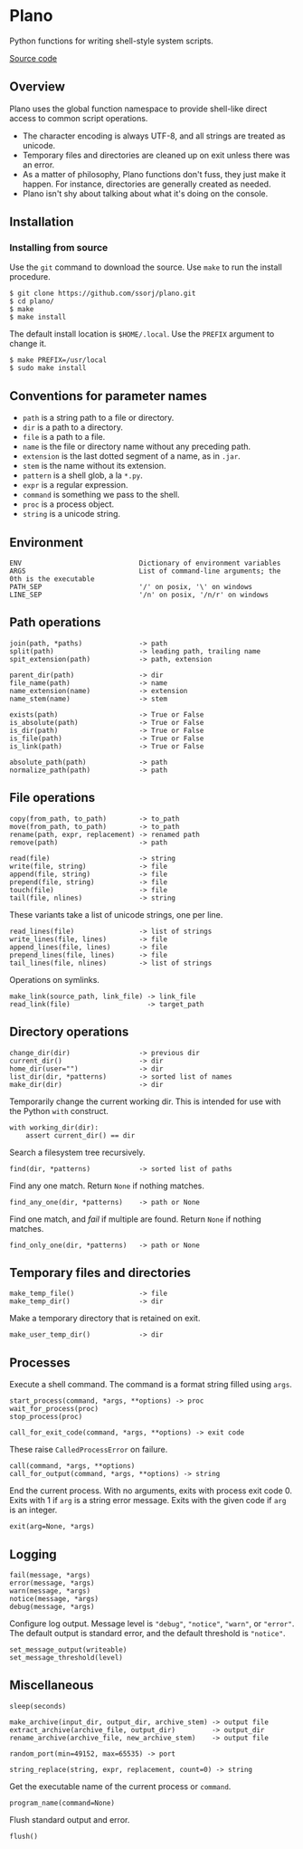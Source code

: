 # Plano

Python functions for writing shell-style system scripts.

[Source code](https://github.com/ssorj/plano)

## Overview

Plano uses the global function namespace to provide shell-like direct
access to common script operations.

 - The character encoding is always UTF-8, and all strings are treated
   as unicode.
 - Temporary files and directories are cleaned up on exit unless there was an error.
 - As a matter of philosophy, Plano functions don't fuss, they just make it happen.  For instance,
   directories are generally created as needed.
 - Plano isn't shy about talking about what it's doing on the console.

## Installation

<!-- ### Using Fedora packages -->

<!-- Use the `dnf` command to download and install the Fedora package. -->

<!--     $ sudo dnf copr enable jross/ssorj -->
<!--     $ sudo dnf install python-plano -->

### Installing from source

Use the `git` command to download the source.  Use `make` to run the
install procedure.

    $ git clone https://github.com/ssorj/plano.git
    $ cd plano/
    $ make
    $ make install

The default install location is `$HOME/.local`. Use the `PREFIX`
argument to change it.

    $ make PREFIX=/usr/local
    $ sudo make install

## Conventions for parameter names

 - `path` is a string path to a file or directory.
 - `dir` is a path to a directory.
 - `file` is a path to a file.
 - `name` is the file or directory name without any preceding path.
 - `extension` is the last dotted segment of a name, as in `.jar`.
 - `stem` is the name without its extension.
 - `pattern` is a shell glob, a la `*.py`.
 - `expr` is a regular expression.
 - `command` is something we pass to the shell.
 - `proc` is a process object.
 - `string` is a unicode string.

## Environment

    ENV                             Dictionary of environment variables
    ARGS                            List of command-line arguments; the 0th is the executable
    PATH_SEP                        '/' on posix, '\' on windows
    LINE_SEP                        '/n' on posix, '/n/r' on windows

## Path operations

    join(path, *paths)              -> path
    split(path)                     -> leading path, trailing name
    spit_extension(path)            -> path, extension

    parent_dir(path)                -> dir
    file_name(path)                 -> name
    name_extension(name)            -> extension
    name_stem(name)                 -> stem

    exists(path)                    -> True or False
    is_absolute(path)               -> True or False
    is_dir(path)                    -> True or False
    is_file(path)                   -> True or False
    is_link(path)                   -> True or False

    absolute_path(path)             -> path
    normalize_path(path)            -> path

## File operations

    copy(from_path, to_path)        -> to_path
    move(from_path, to_path)        -> to_path
    rename(path, expr, replacement) -> renamed path
    remove(path)                    -> path

    read(file)                      -> string
    write(file, string)             -> file
    append(file, string)            -> file
    prepend(file, string)           -> file
    touch(file)                     -> file
    tail(file, nlines)              -> string

These variants take a list of unicode strings, one per line.

    read_lines(file)                -> list of strings
    write_lines(file, lines)        -> file
    append_lines(file, lines)       -> file
    prepend_lines(file, lines)      -> file
    tail_lines(file, nlines)        -> list of strings

Operations on symlinks.

    make_link(source_path, link_file) -> link_file
    read_link(file)                   -> target_path

## Directory operations

    change_dir(dir)                 -> previous dir
    current_dir()                   -> dir
    home_dir(user="")               -> dir
    list_dir(dir, *patterns)        -> sorted list of names
    make_dir(dir)                   -> dir

Temporarily change the current working dir.  This is intended for use
with the Python `with` construct.

    with working_dir(dir):
        assert current_dir() == dir

Search a filesystem tree recursively.

    find(dir, *patterns)            -> sorted list of paths

Find any one match.  Return `None` if nothing matches.

    find_any_one(dir, *patterns)    -> path or None

Find one match, and *fail* if multiple are found.  Return `None` if
nothing matches.

    find_only_one(dir, *patterns)   -> path or None

## Temporary files and directories

    make_temp_file()                -> file
    make_temp_dir()                 -> dir

Make a temporary directory that is retained on exit.

    make_user_temp_dir()            -> dir

## Processes

Execute a shell command.  The command is a format string filled using
`args`.

    start_process(command, *args, **options) -> proc
    wait_for_process(proc)
    stop_process(proc)

    call_for_exit_code(command, *args, **options) -> exit code

These raise `CalledProcessError` on failure.

    call(command, *args, **options)
    call_for_output(command, *args, **options) -> string

End the current process.  With no arguments, exits with process exit
code 0.  Exits with 1 if `arg` is a string error message.  Exits with
the given code if `arg` is an integer.

    exit(arg=None, *args)

## Logging

    fail(message, *args)
    error(message, *args)
    warn(message, *args)
    notice(message, *args)
    debug(message, *args)

Configure log output.  Message level is `"debug"`, `"notice"`,
`"warn"`, or `"error"`.  The default output is standard error, and the
default threshold is `"notice"`.

    set_message_output(writeable)
    set_message_threshold(level)

## Miscellaneous

    sleep(seconds)

    make_archive(input_dir, output_dir, archive_stem) -> output file
    extract_archive(archive_file, output_dir)         -> output_dir
    rename_archive(archive_file, new_archive_stem)    -> output file

    random_port(min=49152, max=65535) -> port

    string_replace(string, expr, replacement, count=0) -> string

Get the executable name of the current process or `command`.

    program_name(command=None)

Flush standard output and error.

    flush()
